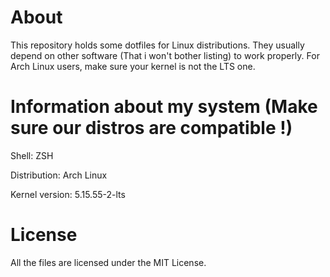 # About
This repository holds some dotfiles for Linux distributions. They usually depend on other software (That i won't bother listing) to work properly.
For Arch Linux users, make sure your kernel is not the LTS one.
# Information about my system (Make sure our distros are compatible !)
Shell: ZSH

Distribution: Arch Linux

Kernel version: 5.15.55-2-lts
# License
All the files are licensed under the MIT License.

